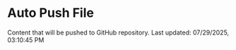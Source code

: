 # Auto Push File

Content that will be pushed to GitHub repository.
Last updated: 07/29/2025, 03:10:45 PM